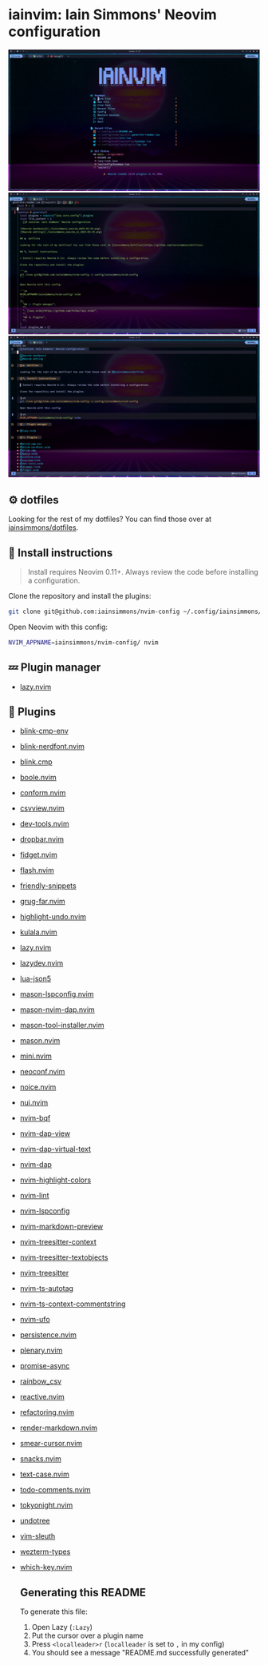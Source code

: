 # iainvim: Iain Simmons' Neovim configuration

  ![Neovim dashboard](./iainsimmons_neovim_dashboard_2025-09-28.png)
  ![Neovim editing](./iainsimmons_neovim_editing_2025-09-28.png)
  ![Neovim markdown](./iainsimmons_neovim_markdown_2025-09-28.png)

  ## ⚙️ dotfiles

  Looking for the rest of my dotfiles? You can find those over at [iainsimmons/dotfiles](https://github.com/iainsimmons/dotfiles).

  ## 🔧 Install instructions

  > Install requires Neovim 0.11+. Always review the code before installing a configuration.

  Clone the repository and install the plugins:

  ```sh
  git clone git@github.com:iainsimmons/nvim-config ~/.config/iainsimmons/nvim-config
  ```

  Open Neovim with this config:

  ```sh
  NVIM_APPNAME=iainsimmons/nvim-config/ nvim
  ```
  
## 💤 Plugin manager

- [lazy.nvim](https://github.com/folke/lazy.nvim)

## 🔌 Plugins

- [blink-cmp-env](https://github.com/bydlw98/blink-cmp-env)
- [blink-nerdfont.nvim](https://github.com/MahanRahmati/blink-nerdfont.nvim)
- [blink.cmp](https://github.com/saghen/blink.cmp)
- [boole.nvim](https://github.com/Susensio/boole.nvim)
- [conform.nvim](https://github.com/stevearc/conform.nvim)
- [csvview.nvim](https://github.com/hat0uma/csvview.nvim)
- [dev-tools.nvim](https://github.com/yarospace/dev-tools.nvim)
- [dropbar.nvim](https://github.com/Bekaboo/dropbar.nvim)
- [fidget.nvim](https://github.com/j-hui/fidget.nvim)
- [flash.nvim](https://github.com/folke/flash.nvim)
- [friendly-snippets](https://github.com/rafamadriz/friendly-snippets)
- [grug-far.nvim](https://github.com/MagicDuck/grug-far.nvim)
- [highlight-undo.nvim](https://github.com/tzachar/highlight-undo.nvim)
- [kulala.nvim](https://github.com/mistweaverco/kulala.nvim)
- [lazy.nvim](https://github.com/folke/lazy.nvim)
- [lazydev.nvim](https://github.com/folke/lazydev.nvim)
- [lua-json5](https://github.com/Joakker/lua-json5)
- [mason-lspconfig.nvim](https://github.com/williamboman/mason-lspconfig.nvim)
- [mason-nvim-dap.nvim](https://github.com/jay-babu/mason-nvim-dap.nvim)
- [mason-tool-installer.nvim](https://github.com/WhoIsSethDaniel/mason-tool-installer.nvim)
- [mason.nvim](https://github.com/williamboman/mason.nvim)
- [mini.nvim](https://github.com/echasnovski/mini.nvim)
- [neoconf.nvim](https://github.com/folke/neoconf.nvim)
- [noice.nvim](https://github.com/folke/noice.nvim)
- [nui.nvim](https://github.com/MunifTanjim/nui.nvim)
- [nvim-bqf](https://github.com/kevinhwang91/nvim-bqf)
- [nvim-dap-view](https://github.com/igorlfs/nvim-dap-view)
- [nvim-dap-virtual-text](https://github.com/theHamsta/nvim-dap-virtual-text)
- [nvim-dap](https://github.com/mfussenegger/nvim-dap)
- [nvim-highlight-colors](https://github.com/brenoprata10/nvim-highlight-colors)
- [nvim-lint](https://github.com/mfussenegger/nvim-lint)
- [nvim-lspconfig](https://github.com/neovim/nvim-lspconfig)
- [nvim-markdown-preview](https://github.com/davidgranstrom/nvim-markdown-preview)
- [nvim-treesitter-context](https://github.com/nvim-treesitter/nvim-treesitter-context)
- [nvim-treesitter-textobjects](https://github.com/nvim-treesitter/nvim-treesitter-textobjects)
- [nvim-treesitter](https://github.com/nvim-treesitter/nvim-treesitter)
- [nvim-ts-autotag](https://github.com/windwp/nvim-ts-autotag)
- [nvim-ts-context-commentstring](https://github.com/JoosepAlviste/nvim-ts-context-commentstring)
- [nvim-ufo](https://github.com/kevinhwang91/nvim-ufo)
- [persistence.nvim](https://github.com/folke/persistence.nvim)
- [plenary.nvim](https://github.com/nvim-lua/plenary.nvim)
- [promise-async](https://github.com/kevinhwang91/promise-async)
- [rainbow_csv](https://github.com/mechatroner/rainbow_csv)
- [reactive.nvim](https://github.com/rasulomaroff/reactive.nvim)
- [refactoring.nvim](https://github.com/ThePrimeagen/refactoring.nvim)
- [render-markdown.nvim](https://github.com/MeanderingProgrammer/render-markdown.nvim)
- [smear-cursor.nvim](https://github.com/sphamba/smear-cursor.nvim)
- [snacks.nvim](https://github.com/folke/snacks.nvim)
- [text-case.nvim](https://github.com/johmsalas/text-case.nvim)
- [todo-comments.nvim](https://github.com/folke/todo-comments.nvim)
- [tokyonight.nvim](https://github.com/folke/tokyonight.nvim)
- [undotree](https://github.com/mbbill/undotree)
- [vim-sleuth](https://github.com/tpope/vim-sleuth)
- [wezterm-types](https://github.com/justinsgithub/wezterm-types)
- [which-key.nvim](https://github.com/folke/which-key.nvim)

  ## Generating this README

  To generate this file:

  1. Open Lazy (`:Lazy`)
  2. Put the cursor over a plugin name
  3. Press `<localleader>r` (`localleader` is set to `,` in my config)
  4. You should see a message "README.md successfully generated"
  
